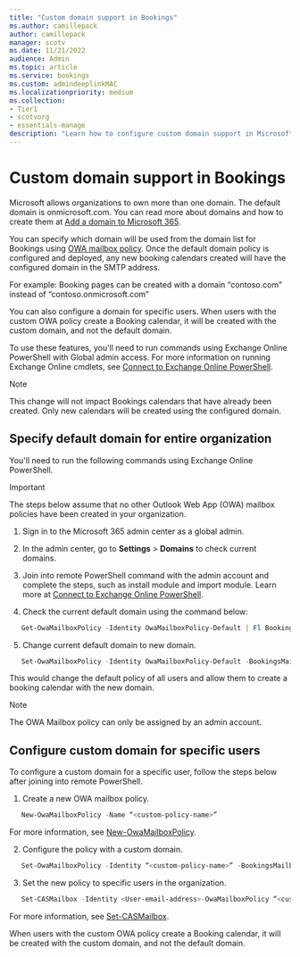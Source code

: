 ```yaml
---
title: "Custom domain support in Bookings"
ms.author: camillepack
author: camillepack
manager: scotv
ms.date: 11/21/2022
audience: Admin
ms.topic: article
ms.service: bookings
ms.custom: admindeeplinkMAC
ms.localizationpriority: medium
ms.collection:
- Tier1
- scotvorg
- essentials-manage
description: "Learn how to configure custom domain support in Microsoft Bookings."
---
```


# Custom domain support in Bookings

Microsoft allows organizations to own more than one domain. The default domain is onmicrosoft.com. You can read more about domains and how to create them at [Add a domain to Microsoft 365](/admin/setup/add-domain.md).

You can specify which domain will be used from the domain list for Bookings using [OWA mailbox policy](/powershell/module/exchange/set-owamailboxpolicy?view=exchange-ps&preserve-view=true). Once the default domain policy is configured and deployed, any new booking calendars created will have the configured domain in the SMTP address.

For example: Booking pages can be created with a domain “contoso.com” instead of “contoso.onmicrosoft.com”

You can also configure a domain for specific users. When users with the custom OWA policy create a Booking calendar, it will be created with the custom domain, and not the default domain.

To use these features, you'll need to run commands using Exchange Online PowerShell with Global admin access. For more information on running Exchange Online cmdlets, see [Connect to Exchange Online PowerShell](/powershell/exchange/connect-to-exchange-online-powershell?view=exchange-ps&preserve-view=true).

>[!NOTE]
> This change will not impact Bookings calendars that have already been created. Only new calendars will be created using the configured domain.

## Specify default domain for entire organization

You'll need to run the following commands using Exchange Online PowerShell.

>[!IMPORTANT]
> The steps below assume that no other Outlook Web App (OWA) mailbox policies have been created in your organization.

1. Sign in to the Microsoft 365 admin center as a global admin.

1. In the admin center, go to **Settings** > **Domains** to check current domains.

1. Join into remote PowerShell command with the admin account and complete the steps, such as install module and import module. Learn more at [Connect to Exchange Online PowerShell](/powershell/exchange/connect-to-exchange-online-powershell?view=exchange-ps&preserve-view=true).

1. Check the current default domain using the command below:

```PowerShell
   Get-OwaMailboxPolicy -Identity OwaMailboxPolicy-Default | Fl BookingsMailboxDomain
```

5. Change current default domain to new domain.

```PowerShell
   Set-OwaMailboxPolicy -Identity OwaMailboxPolicy-Default -BookingsMailboxDomain "<newdomain>"
```

This would change the default policy of all users and allow them to create a booking calendar with the new domain.

>[!NOTE]
> The OWA Mailbox policy can only be assigned by an admin account.

## Configure custom domain for specific users

To configure a custom domain for a specific user, follow the steps below after joining into remote PowerShell.

1. Create a new OWA mailbox policy.

```PowerShell
   New-OwaMailboxPolicy -Name “<custom-policy-name>”
```

For more information, see [New-OwaMailboxPolicy](/powershell/module/exchange/new-owamailboxpolicy?view=exchange-ps0&preserve-view=true).

2. Configure the policy with a custom domain.

```PowerShell
   Set-OwaMailboxPolicy -Identity “<custom-policy-name>” -BookingsMailboxDomain “<Custom-domain-name>"
```

3. Set the new policy to specific users in the organization.

```PowerShell
   Set-CASMailbox -Identity <User-email-address>-OwaMailboxPolicy “<custom-policy-name>”
```

For more information, see [Set-CASMailbox](/powershell/module/exchange/set-casmailbox?view=exchange-ps&preserve-view=true).

When users with the custom OWA policy create a Booking calendar, it will be created with the custom domain, and not the default domain.
